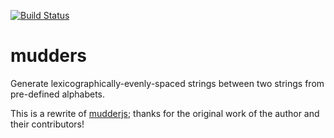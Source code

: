 [![Build Status](https://travis-ci.org/Follpvosten/mudders.svg?branch=master)](https://travis-ci.org/Follpvosten/mudders)

# mudders

Generate lexicographically-evenly-spaced strings between two strings
from pre-defined alphabets.

This is a rewrite of [mudderjs](https://github.com/fasiha/mudderjs); thanks
for the original work of the author and their contributors!
